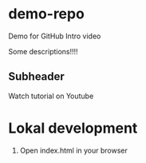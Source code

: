 # demo-repo
Demo for GitHub Intro video

Some descriptions!!!!

## Subheader

Watch tutorial on Youtube

# Lokal development

1. Open index.html in your browser